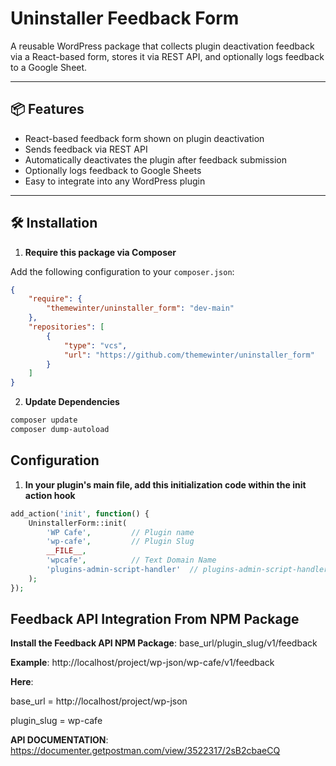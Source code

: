 # Uninstaller Feedback Form

A reusable WordPress package that collects plugin deactivation feedback via a React-based form, stores it via REST API, and optionally logs feedback to a Google Sheet.

---

## 📦 Features

- React-based feedback form shown on plugin deactivation
- Sends feedback via REST API
- Automatically deactivates the plugin after feedback submission
- Optionally logs feedback to Google Sheets
- Easy to integrate into any WordPress plugin

---

## 🛠 Installation

1. **Require this package via Composer**

Add the following configuration to your `composer.json`:

```json
{
    "require": {
        "themewinter/uninstaller_form": "dev-main"
    },
    "repositories": [
        {
            "type": "vcs",
            "url": "https://github.com/themewinter/uninstaller_form"
        }
    ]
}
```

2. **Update Dependencies**

```bash
composer update
composer dump-autoload
```


## Configuration

1. **In your plugin's main file, add this initialization code within the init action hook**

```php
add_action('init', function() {
    UninstallerForm::init(
        'WP Cafe',         // Plugin name
        'wp-cafe',         // Plugin Slug
        __FILE__,          
        'wpcafe',          // Text Domain Name
        'plugins-admin-script-handler'  // plugins-admin-script-handler
    );
});
```

## Feedback API Integration From NPM Package

**Install the Feedback API NPM Package**:  base_url/plugin_slug/v1/feedback

**Example**: http://localhost/project/wp-json/wp-cafe/v1/feedback

**Here**: 

base_url = http://localhost/project/wp-json

plugin_slug = wp-cafe

**API DOCUMENTATION**: https://documenter.getpostman.com/view/3522317/2sB2cbaeCQ